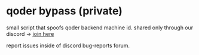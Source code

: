 # qoder bypass (private)

small script that spoofs qoder backend machine id. 
shared only through our discord -> [join here](https://discord.gg/uqp7TWj5yT)

report issues inside of discord bug-reports forum.
